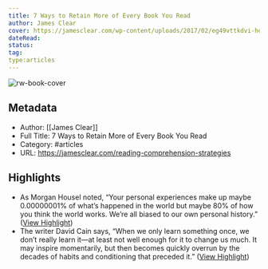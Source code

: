 ```yaml
---
title: 7 Ways to Retain More of Every Book You Read
author: James Clear
cover: https://jamesclear.com/wp-content/uploads/2017/02/eg49vttkdvi-hector-martinez.jpg
dateRead: 
status: 
tag: 
type:articles
---
```

![rw-book-cover](https://jamesclear.com/wp-content/uploads/2017/02/eg49vttkdvi-hector-martinez.jpg)

## Metadata
- Author: [[James Clear]]
- Full Title: 7 Ways to Retain More of Every Book You Read
- Category: #articles
- URL: https://jamesclear.com/reading-comprehension-strategies

## Highlights
- As Morgan Housel noted, “Your personal experiences make up maybe 0.00000001% of what’s happened in the world but maybe 80% of how you think the world works. We’re all biased to our own personal history.” ([View Highlight](https://read.readwise.io/read/01gnt214hw90m9hebw1wwy6t8b))
- The writer David Cain says, “When we only learn something once, we don’t really learn it—at least not well enough for it to change us much. It may inspire momentarily, but then becomes quickly overrun by the decades of habits and conditioning that preceded it.” ([View Highlight](https://read.readwise.io/read/01gnt237xxzktpj71gdxktx3az))
